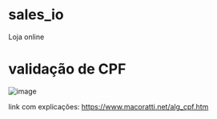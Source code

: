 # sales_io
Loja online

# validação de CPF
![image](https://user-images.githubusercontent.com/55411040/190925464-07ae1fee-f2f7-4676-8848-fea71fd67cfe.png)

link com explicações: https://www.macoratti.net/alg_cpf.htm
